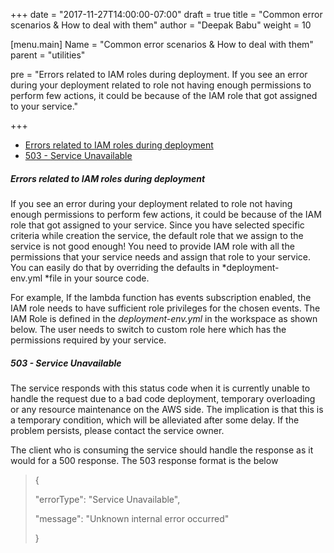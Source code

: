 
+++
date = "2017-11-27T14:00:00-07:00"
draft = true
title = "Common error scenarios & How to deal with them"
author = "Deepak Babu"
weight = 10

[menu.main]
Name = "Common error scenarios & How to deal with them"
parent = "utilities"

pre = "Errors related to IAM roles during deployment. If you see an error during your deployment related to role not having enough permissions to perform few actions, it could be because of the IAM role that got assigned to your service."

+++
<!-- Add a short description in the pre field inside menu

Common error scenarios & How to deal with them
============================================== -->

-   [Errors related to IAM roles during
    deployment](#id1)
-   [503 - Service
    Unavailable](#id2)

<div id='id1'></div>

##### Errors related to IAM roles during deployment

 If you see an error during your deployment related to role not having
 enough permissions to perform few actions, it could be because of the
 IAM role that got assigned to your service. Since you have selected
 specific criteria while creation the service, the default role that we
 assign to the service is not good enough! You need to provide IAM role
 with all the permissions that your service needs and assign that role
 to your service. You can easily do that by overriding the defaults in
 *deployment-env.yml *file in your source code. 

 For example, If the lambda function has events subscription enabled,
 the IAM role needs to have sufficient role privileges for the chosen
 events. The IAM Role is defined in the *deployment-env.yml* in the
 workspace as shown below. The user needs to switch to custom role here
 which has the permissions required by your service. 


<div id='id2'></div>

##### 503 - Service Unavailable

The service responds with this status code when it is currently unable
to handle the request due to a bad code deployment, temporary
overloading or any resource maintenance on the AWS side. The implication
is that this is a temporary condition, which will be alleviated after
some delay. If the problem persists, please contact the service owner. 

The client who is consuming the service should handle the response as it
would for a 500 response. The 503 response format is the below

>{
>
>\"errorType\": \"Service Unavailable\",
>
>\"message\": \"Unknown internal error occurred\"
>
>}

